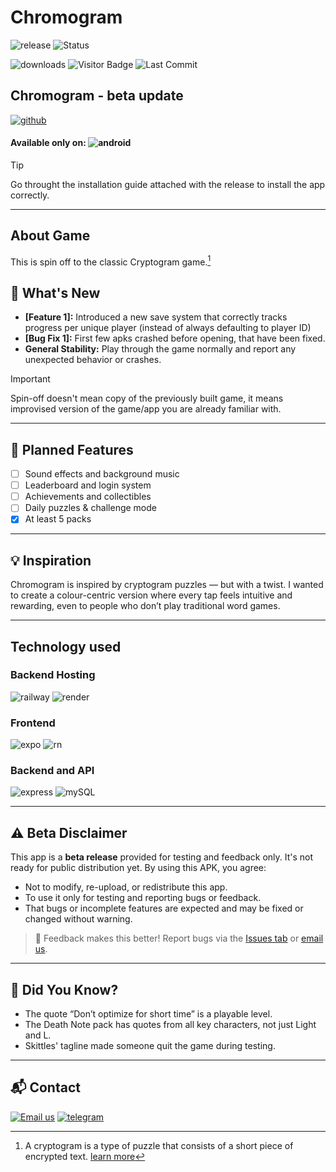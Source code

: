 # Chromogram

![release](https://img.shields.io/badge/release-v1.0.0--beta-orange?style=flat-square)
![Status](https://img.shields.io/badge/status-Alpha-orange?style=flat-square)


![downloads](https://img.shields.io/badge/downloads-4-brightgreen?style=flat)
![Visitor Badge](https://visitor-badge.laobi.icu/badge?page_id=Satviky.Chromogram&left_color=gray&right_color=slateblue)
![Last Commit](https://img.shields.io/github/last-commit/Satviky/Chromogram?style=flat&color=blueviolet)



## Chromogram - beta update
[![github](https://img.shields.io/badge/GET%20IT%20ON%20GitHub-black?style=for-the-badge&logo=github)](https://github.com/Satviky/Chromogram/releases)


#### Available only on: ![android](https://img.shields.io/badge/Android-0022dd?style=for-the-badge&logo=android&logoColor=white)

>[!tip]
>Go throught the installation guide attached with the release to install the app correctly.

---
## About Game
This is spin off to the classic Cryptogram game.[^1]
## 🎯 What's New
* **[Feature 1]:** Introduced a new save system that correctly tracks progress per unique player (instead of always defaulting to player ID)
* **[Bug Fix 1]:** First few apks crashed before opening, that have been fixed.
* **General Stability:** Play through the game normally and report any unexpected behavior or crashes.

>[!important]
>Spin-off doesn't mean copy of the previously built game, it means improvised version of the game/app you are already familiar with.

---

## 🔮 Planned Features
- [ ] Sound effects and background music
- [ ] Leaderboard and login system
- [ ] Achievements and collectibles
- [ ] Daily puzzles & challenge mode
- [x] At least 5 packs

---

## 💡 Inspiration
Chromogram is inspired by cryptogram puzzles — but with a twist. I wanted to create a colour-centric version where every tap feels intuitive and rewarding, even to people who don’t play traditional word games.

---

## Technology used
### Backend Hosting
![railway](https://img.shields.io/badge/Railway-131415?style=for-the-badge&logo=railway&logoColor=white)
![render](https://img.shields.io/badge/Render-46E3B7?style=for-the-badge&logo=render&logoColor=white)

### Frontend
![expo](https://img.shields.io/badge/Expo-1B1F23?style=for-the-badge&logo=expo&logoColor=white)
![rn](https://img.shields.io/badge/React_Native-20232A?style=for-the-badge&logo=react&logoColor=61DAFB)

### Backend and API
![express](https://img.shields.io/badge/Express%20js-000000?style=for-the-badge&logo=express&logoColor=white)
![mySQL](https://img.shields.io/badge/MySQL-005C84?style=for-the-badge&logo=mysql&logoColor=white)

---
## ⚠️ Beta Disclaimer

This app is a **beta release** provided for testing and feedback only. It's not ready for public distribution yet. By using this APK, you agree:

- Not to modify, re-upload, or redistribute this app.
- To use it only for testing and reporting bugs or feedback.
- That bugs or incomplete features are expected and may be fixed or changed without warning.

> 💬 Feedback makes this better! Report bugs via the [Issues tab](https://github.com/Satviky/Chromogram/issues) or [email us](mailto:it10800222125@gmail.com).

---

## 🥚 Did You Know?
- The quote “Don’t optimize for short time” is a playable level.
- The Death Note pack has quotes from all key characters, not just Light and L.
- Skittles' tagline made someone quit the game during testing.

---

## 📬 Contact
[![Email us](https://img.shields.io/badge/Gmail-D14836?style=plastic&logo=gmail&logoColor=white)](mailto:it10800222125@gmail.com)
[![telegram](https://img.shields.io/badge/Telegram-2CA5E0?style=plastic&logo=telegram&logoColor=white)](https://t.me/shadowveil_studioz)


[^1]: A cryptogram is a type of puzzle that consists of a short piece of encrypted text. [learn more](https://en.wikipedia.org/wiki/Cryptogram)
